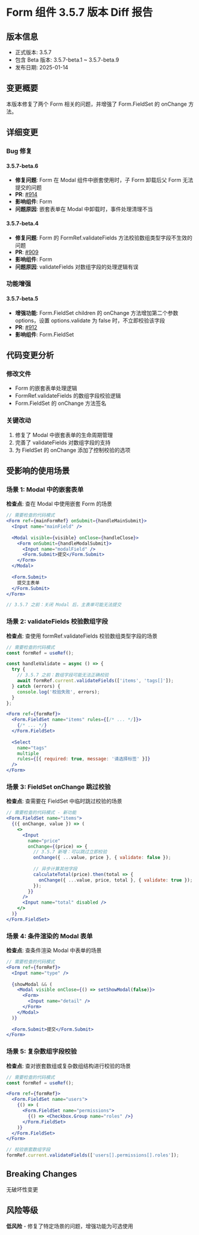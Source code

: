 # Form 组件 3.5.7 版本 Diff 报告

## 版本信息
- 正式版本: 3.5.7
- 包含 Beta 版本: 3.5.7-beta.1 ~ 3.5.7-beta.9
- 发布日期: 2025-01-14

## 变更概要

本版本修复了两个 Form 相关的问题，并增强了 Form.FieldSet 的 onChange 方法。

## 详细变更

### Bug 修复

#### 3.5.7-beta.6
- **修复问题**: Form 在 Modal 组件中嵌套使用时，子 Form 卸载后父 Form 无法提交的问题
- **PR**: [#914](https://github.com/sheinsight/shineout-next/pull/914)
- **影响组件**: Form
- **问题原因**: 嵌套表单在 Modal 中卸载时，事件处理清理不当

#### 3.5.7-beta.4
- **修复问题**: Form 的 FormRef.validateFields 方法校验数组类型字段不生效的问题
- **PR**: [#909](https://github.com/sheinsight/shineout-next/pull/909)
- **影响组件**: Form
- **问题原因**: validateFields 对数组字段的处理逻辑有误

### 功能增强

#### 3.5.7-beta.5
- **增强功能**: Form.FieldSet children 的 onChange 方法增加第二个参数 options，设置 options.validate 为 false 时，不立即校验该字段
- **PR**: [#912](https://github.com/sheinsight/shineout-next/pull/912)
- **影响组件**: Form.FieldSet

## 代码变更分析

### 修改文件
- Form 的嵌套表单处理逻辑
- FormRef.validateFields 的数组字段校验逻辑
- Form.FieldSet 的 onChange 方法签名

### 关键改动
1. 修复了 Modal 中嵌套表单的生命周期管理
2. 完善了 validateFields 对数组字段的支持
3. 为 FieldSet 的 onChange 添加了控制校验的选项

## 受影响的使用场景

### 场景 1: Modal 中的嵌套表单
**检查点**: 查在 Modal 中使用嵌套 Form 的场景
```jsx
// 需要检查的代码模式
<Form ref={mainFormRef} onSubmit={handleMainSubmit}>
  <Input name="mainField" />
  
  <Modal visible={visible} onClose={handleClose}>
    <Form onSubmit={handleModalSubmit}>
      <Input name="modalField" />
      <Form.Submit>提交</Form.Submit>
    </Form>
  </Modal>
  
  <Form.Submit>
    提交主表单
  </Form.Submit>
</Form>

// 3.5.7 之前：关闭 Modal 后，主表单可能无法提交
```

### 场景 2: validateFields 校验数组字段
**检查点**: 查使用 formRef.validateFields 校验数组类型字段的场景
```jsx
// 需要检查的代码模式
const formRef = useRef();

const handleValidate = async () => {
  try {
    // 3.5.7 之前：数组字段可能无法正确校验
    await formRef.current.validateFields(['items', 'tags[]']);
  } catch (errors) {
    console.log('校验失败', errors);
  }
};

<Form ref={formRef}>
  <Form.FieldSet name="items" rules={[/* ... */]}>
    {/* ... */}
  </Form.FieldSet>
  
  <Select 
    name="tags" 
    multiple
    rules={[{ required: true, message: '请选择标签' }]}
  />
</Form>
```

### 场景 3: FieldSet onChange 跳过校验
**检查点**: 查需要在 FieldSet 中临时跳过校验的场景
```jsx
// 需要检查的代码模式 - 新功能
<Form.FieldSet name="items">
  {({ onChange, value }) => (
    <>
      <Input 
        name="price"
        onChange={(price) => {
          // 3.5.7 新增：可以跳过立即校验
          onChange({ ...value, price }, { validate: false });
          
          // 异步计算其他字段
          calculateTotal(price).then(total => {
            onChange({ ...value, price, total }, { validate: true });
          });
        }}
      />
      <Input name="total" disabled />
    </>
  )}
</Form.FieldSet>
```

### 场景 4: 条件渲染的 Modal 表单
**检查点**: 查条件渲染 Modal 中表单的场景
```jsx
// 需要检查的代码模式
<Form ref={formRef}>
  <Input name="type" />
  
  {showModal && (
    <Modal visible onClose={() => setShowModal(false)}>
      <Form>
        <Input name="detail" />
      </Form>
    </Modal>
  )}
  
  <Form.Submit>提交</Form.Submit>
</Form>
```

### 场景 5: 复杂数组字段校验
**检查点**: 查对嵌套数组或复杂数组结构进行校验的场景
```jsx
// 需要检查的代码模式
const formRef = useRef();

<Form ref={formRef}>
  <Form.FieldSet name="users">
    {() => (
      <Form.FieldSet name="permissions">
        {() => <Checkbox.Group name="roles" />}
      </Form.FieldSet>
    )}
  </Form.FieldSet>
</Form>

// 校验嵌套数组字段
formRef.current.validateFields(['users[].permissions[].roles']);
```

## Breaking Changes

无破坏性变更

## 风险等级

**低风险** - 修复了特定场景的问题，增强功能为可选使用